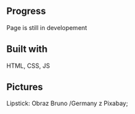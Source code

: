## Progress
Page is still in developement

## Built with
HTML, CSS, JS

## Pictures
Lipstick: Obraz Bruno /Germany z Pixabay; 
